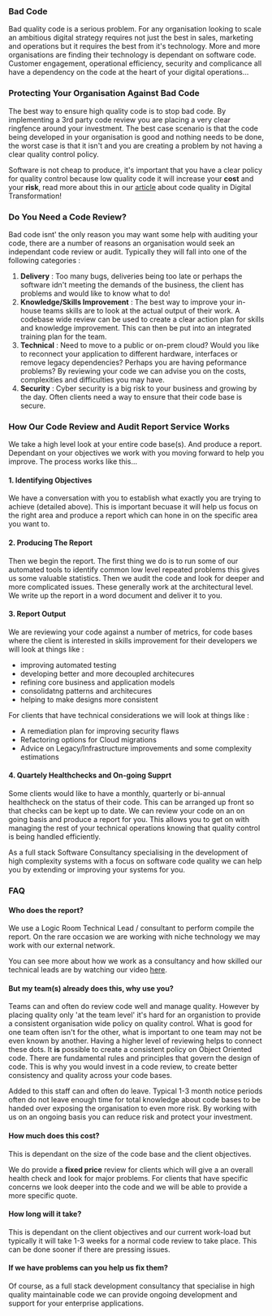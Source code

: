 ### Bad Code
Bad quality code is a serious problem. For any organisation looking to scale an ambitious digital strategy requires not just the best in sales, marketing and operations but it requires the best from it's technology. More and more organisations are finding their technology is dependant on software code. Customer engagement, operational efficiency, security and complicance all have a dependency on the code at the heart of your digital operations...

### Protecting Your Organisation Against Bad Code

The best way to ensure high quality code is to stop bad code. By implementing a 3rd party code review you are placing a very clear ringfence around your investment. The best case scenario is that the code being developed in your organisation is good and nothing needs to be done, the worst case is that it isn't and you are creating a problem by not having a clear quality control policy.

Software is not cheap to produce, it's important that you have a clear policy for quality control because low quality code it will increase your **cost** and your **risk**, read more about this in our  <a href="/the-cost-of-poor-quality-code-on-digital-transformation/" target="_blank">article</a> about code quality in Digital Transformation!

### Do You Need a Code Review?

Bad code isnt' the only reason you may want some help with auditing your code, there are a number of reasons an organisation would seek an independant code review or audit. Typically they will fall into one of the following categories : 

1. **Delivery** : Too many bugs, deliveries being too late or perhaps the software idn't meeting the demands of the business, the client has problems and would like to know what to do!
2. **Knowledge/Skills Improvement** : The best way to improve your in-house teams skills are to look at the actual output of their work. A codebase wide review can be used to create a clear action plan for skills and knowledge improvement. This can then be put into an integrated training plan for the team.
2. **Technical** : Need to move to a public or on-prem cloud? Would you like to reconnect your application to different hardware, interfaces or remove legacy dependencies? Perhaps you are having peformance problems? By reviewing your code we can advise you on the costs, complexities and difficulties you may have.
3. **Security** : Cyber security is a big risk to your business and growing by the day. Often clients need a way to ensure that their code base is secure. 

### How Our Code Review and Audit Report Service Works

We take a high level look at your entire code base(s). And produce a report. Dependant on your objectives we work with you moving forward to help you improve. The process works like this...

#### 1. Identifying Objectives

We have a conversation with you to establish what exactly you are trying to achieve (detailed above). This is important becuase it will help us focus on the right area and produce a report which can hone in on the specific area you want to.

#### 2. Producing The Report

Then we begin the report. The first thing we do is to run some of our automated tools to identify common low level repeated problems this gives us some valuable statistics. Then we audit the code and look for deeper and more complicated issues. These generally work at the architectural level. We write up the report in a word document and deliver it to you.

#### 3. Report Output

We are reviewing your code against a number of metrics, for code bases where the client is interested in skills improvement for their developers we will look at things like :

- improving automated testing
- developing better and more decoupled architecures
- refining core business and application models
- consolidatng patterns and architecures
- helping to make designs more consistent

For clients that have technical considerations we will look at things like :

- A remediation plan for improving security flaws
- Refactoring options for Cloud migrations
- Advice on Legacy/Infrastructure improvements and some complexity estimations

#### 4. Quartely Healthchecks and On-going Supprt

Some clients would like to have a monthly, quarterly or bi-annual healthcheck on the status of their code. This can be arranged up front so that checks can be kept up to date. We can review your code on an on going basis and produce a report for you. This allows you to get on with managing the rest of your technical operations knowing that quality control is being handled efficiently.

As a full stack Software Consultancy specialising in the development of high complexity systems with a focus on software code quality we can help you by extending or improving your systems for you. 

### FAQ

#### Who does the report?

We use a Logic Room Technical Lead / consultant to perform compile the report. On the rare occasion we are working with niche technology we may work with our external network. 

You can see more about how we work as a consultancy and how skilled our technical leads are by watching our video [here](here).

#### But my team(s) already does this, why use you?

Teams can and often do review code well and manage quality. However by placing quality only 'at the team level' it's hard for an organistion to provide a consistent organisation wide policy on quality control. What is good for one team often isn't for the other, what is important to one team may not be even known by another. Having a higher level of reviewing helps to connect these dots. It **is** possible to create a consistent policy on Object Oriented code. There are fundamental rules and principles that govern the design of code. This is why you would invest in a code review, to create better consistency and quality across your code bases.

Added to this staff can and often do leave. Typical 1-3 month notice periods often do not leave enough time for total knowledge about code bases to be handed over exposing the organisation to even more risk. By working with us on an ongoing basis you can reduce risk and protect your investment.

#### How much does this cost?

This is dependant on the size of the code base and the client objectives.

We do provide a **fixed price** review for clients which will give a an overall health check and look for major problems. For clients that have specific concerns we look deeper into the code and we will be able to provide a more specific quote. 

#### How long will it take?

This is dependant on the client objectives and our current work-load but typically it will take 1-3 weeks for a normal code review to take place. This can be done sooner if there are pressing issues.

#### If we have problems can you help us fix them?

Of course, as a full stack development consultancy that specialise in high quality maintainable code we can provide ongoing development and support for your enterprise applications. 












